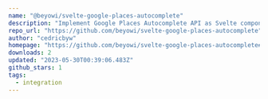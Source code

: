 ```yaml
---
name: "@beyowi/svelte-google-places-autocomplete"
description: "Implement Google Places Autocomplete API as Svelte component."
repo_url: "https://github.com/beyowi/svelte-google-places-autocomplete"
author: "cedricbyw"
homepage: "https://github.com/beyowi/svelte-google-places-autocomplete#readme"
downloads: 2
updated: "2023-05-30T00:39:06.483Z"
github_stars: 1
tags: 
  - integration
---
```

